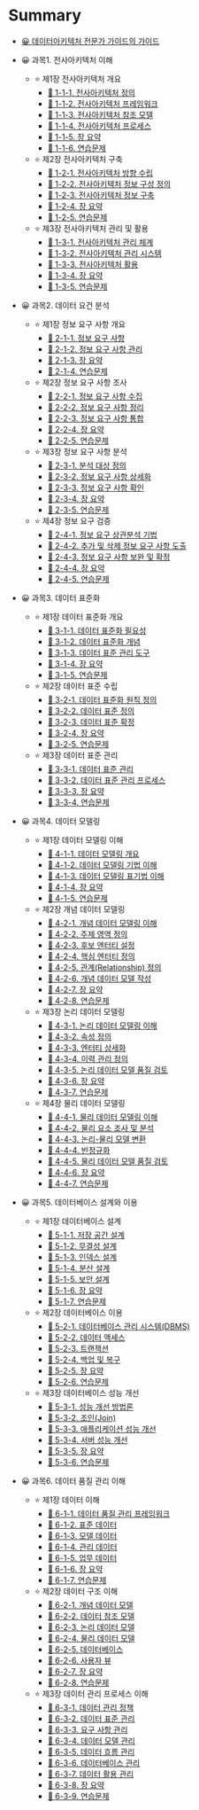 # Summary

* [😀 데이터아키텍처 전문가 가이드의 가이드](README.md)

* 😀 과목1. 전사아키텍처 이해
    * ⭐ 제1장 전사아키텍처 개요
        * [🌠 1-1-1. 전사아키텍처 정의](chapter/1-1-1-전사아키텍처-정의.md)
        * [🌠 1-1-2. 전사아키텍처 프레임워크](chapter/1-1-2-전사아키텍처-프레임워크.md)
        * [🌠 1-1-3. 전사아키텍처 참조 모델](chapter/1-1-3-전사아키텍처-참조-모델.md)
        * [🌠 1-1-4. 전사아키텍처 프로세스](chapter/1-1-4-전사아키텍처-프로세스.md)
        * [🌠 1-1-5. 장 요약](chapter/1-1-5-장-요약.md)
        * [🌠 1-1-6. 연습문제](chapter/1-1-6-연습문제.md)
    * ⭐ 제2장 전사아키텍처 구축
        * [🌠 1-2-1. 전사아키텍처 방향 수립](chapter/1-2-1-전사아키텍처-방향-수립.md)
        * [🌠 1-2-2. 전사아키텍처 정보 구성 정의](chapter/1-2-2-전사아키텍처-정보-구성-정의.md)
        * [🌠 1-2-3. 전사아키텍처 정보 구축](chapter/1-2-3-전사아키텍처-정보-구축.md)
        * [🌠 1-2-4. 장 요약](chapter/1-2-4-장-요약.md)
        * [🌠 1-2-5. 연습문제](chapter/1-2-5-연습문제.md)
    * ⭐ 제3장 전사아키텍처 관리 및 활용
        * [🌠 1-3-1. 전사아키텍처 관리 체계](chapter/1-3-1-전사아키텍처-관리-체계.md)
        * [🌠 1-3-2. 전사아키텍처 관리 시스템](chapter/1-3-2-전사아키텍처-관리-시스템.md)
        * [🌠 1-3-3. 전사아키텍처 활용](chapter/1-3-3-전사아키텍처-활용.md)
        * [🌠 1-3-4. 장 요약](chapter/1-3-4-장-요약.md)
        * [🌠 1-3-5. 연습문제](chapter/1-3-5-연습문제.md)
* 😀 과목2. 데이터 요건 분석
    * ⭐ 제1장 정보 요구 사항 개요
        * [🌠 2-1-1. 정보 요구 사항](chapter/2-1-1-정보-요구-사항.md)
        * [🌠 2-1-2. 정보 요구 사항 관리](chapter/2-1-2-정보-요구-사항-관리.md)
        * [🌠 2-1-3. 장 요약](chapter/2-1-3-장-요약.md)
        * [🌠 2-1-4. 연습문제](chapter/2-1-4-연습문제.md)
    * ⭐ 제2장 정보 요구 사항 조사
        * [🌠 2-2-1. 정보 요구 사항 수집](chapter/2-2-1-정보-요구-사항-수집.md)
        * [🌠 2-2-2. 정보 요구 사항 정리](chapter/2-2-2-정보-요구-사항-정리.md)
        * [🌠 2-2-3. 정보 요구 사항 통합](chapter/2-2-3-정보-요구-사항-통합.md)
        * [🌠 2-2-4. 장 요약](chapter/2-2-4-장-요약.md)
        * [🌠 2-2-5. 연습문제](chapter/2-2-5-연습문제.md)
    * ⭐ 제3장 정보 요구 사항 분석
        * [🌠 2-3-1. 분석 대상 정의](chapter/2-3-1-분석-대상-정의.md)
        * [🌠 2-3-2. 정보 요구 사항 상세화](chapter/2-3-2-정보-요구-사항-상세화.md)
        * [🌠 2-3-3. 정보 요구 사항 확인](chapter/2-3-3-정보-요구-사항-확인.md)
        * [🌠 2-3-4. 장 요약](chapter/2-3-4-장-요약.md)
        * [🌠 2-3-5. 연습문제](chapter/2-3-5-연습문제.md)
    * ⭐ 제4장 정보 요구 검증
        * [🌠 2-4-1. 정보 요구 상관분석 기법](chapter/2-4-1-정보-요구-상관분석-기법.md)
        * [🌠 2-4-2. 추가 및 삭제 정보 요구 사항 도출](chapter/2-4-2-추가-및-삭제-정보-요구-사항-도출.md)
        * [🌠 2-4-3. 정보 요구 사항 보완 및 확정](chapter/2-4-3-정보-요구-사항-보완-및-확정.md)
        * [🌠 2-4-4. 장 요약](chapter/2-4-4-장-요약.md)
        * [🌠 2-4-5. 연습문제](chapter/2-4-5-연습문제.md)
* 😀 과목3. 데이터 표준화
    * ⭐ 제1장 데이터 표준화 개요
        * [🌠 3-1-1. 데이터 표준화 필요성](chapter/3-1-1-데이터-표준화-필요성.md)
        * [🌠 3-1-2. 데이터 표준화 개념](chapter/3-1-2-데이터-표준화-개념.md)
        * [🌠 3-1-3. 데이터 표준 관리 도구](chapter/3-1-3-데이터-표준-관리-도구.md)
        * [🌠 3-1-4. 장 요약](chapter/3-1-4-장-요약.md)
        * [🌠 3-1-5. 연습문제](chapter/3-1-5-연습문제.md)
    * ⭐ 제2장 데이터 표준 수립
        * [🌠 3-2-1. 데이터 표준화 원칙 정의](chapter/3-2-1-데이터-표준화-원칙-정의.md)
        * [🌠 3-2-2. 데이터 표준 정의](chapter/3-2-2-데이터-표준-정의.md)
        * [🌠 3-2-3. 데이터 표준 확정](chapter/3-2-3-데이터-표준-확정.md)
        * [🌠 3-2-4. 장 요약](chapter/3-2-4-장-요약.md)
        * [🌠 3-2-5. 연습문제](chapter/3-2-5-연습문제.md)
    * ⭐ 제3장 데이터 표준 관리
        * [🌠 3-3-1. 데이터 표준 관리](chapter/3-3-1-데이터-표준-관리.md)
        * [🌠 3-3-2. 데이터 표준 관리 프로세스](chapter/3-3-2-데이터-표준-관리-프로세스.md)
        * [🌠 3-3-3. 장 요약](chapter/3-3-3-장-요약.md)
        * [🌠 3-3-4. 연습문제](chapter/3-3-4-연습문제.md)
* 😀 과목4. 데이터 모델링
    * ⭐ 제1장 데이터 모델링 이해
        * [🌠 4-1-1. 데이터 모델링 개요](chapter/4-1-1-데이터-모델링-개요.md)
        * [🌠 4-1-2. 데이터 모델링 기법 이해](chapter/4-1-2-데이터-모델링-기법-이해.md)
        * [🌠 4-1-3. 데이터 모델링 표기법 이해](chapter/4-1-3-데이터-모델링-표기법-이해.md)
        * [🌠 4-1-4. 장 요약](chapter/4-1-4-장-요약.md)
        * [🌠 4-1-5. 연습문제](chapter/4-1-5-연습문제.md)
    * ⭐ 제2장 개념 데이터 모델링
        * [🌠 4-2-1. 개념 데이터 모델링 이해](chapter/4-2-1-개념-데이터-모델링-이해.md)
        * [🌠 4-2-2. 주제 영역 정의](chapter/4-2-2-주제-영역-정의.md)
        * [🌠 4-2-3. 후보 엔터티 설정](chapter/4-2-3-후보-엔터티-설정.md)
        * [🌠 4-2-4. 핵심 엔터티 정의](chapter/4-2-4-핵심-엔터티-정의.md)
        * [🌠 4-2-5. 관계(Relationship) 정의](chapter/4-2-5-관계-Relationship--정의.md)
        * [🌠 4-2-6. 개념 데이터 모델 작성](chapter/4-2-6-개념-데이터-모델-작성.md)
        * [🌠 4-2-7. 장 요약](chapter/4-2-7-장-요약.md)
        * [🌠 4-2-8. 연습문제](chapter/4-2-8-연습문제.md)
    * ⭐ 제3장 논리 데이터 모델링
        * [🌠 4-3-1. 논리 데이터 모델링 이해](chapter/4-3-1-논리-데이터-모델링-이해.md)
        * [🌠 4-3-2. 속성 정의](chapter/4-3-2-속성-정의.md)
        * [🌠 4-3-3. 엔터티 상세화](chapter/4-3-3-엔터티-상세화.md)
        * [🌠 4-3-4. 이력 관리 정의](chapter/4-3-4-이력-관리-정의.md)
        * [🌠 4-3-5. 논리 데이터 모델 품질 검토](chapter/4-3-5-논리-데이터-모델-품질-검토.md)
        * [🌠 4-3-6. 장 요약](chapter/4-3-6-장-요약.md)
        * [🌠 4-3-7. 연습문제](chapter/4-3-7-연습문제.md)
    * ⭐ 제4장 물리 데이터 모델링
        * [🌠 4-4-1. 물리 데이터 모델링 이해](chapter/4-4-1-물리-데이터-모델링-이해.md)
        * [🌠 4-4-2. 물리 요소 조사 및 분석](chapter/4-4-2-물리-요소-조사-및-분석.md)
        * [🌠 4-4-3. 논리-물리 모델 변환](chapter/4-4-3-논리-물리-모델-변환.md)
        * [🌠 4-4-4. 반정규화](chapter/4-4-4-반정규화.md)
        * [🌠 4-4-5. 물리 데이터 모델 품질 검토](chapter/4-4-5-물리-데이터-모델-품질-검토.md)
        * [🌠 4-4-6. 장 요약](chapter/4-4-6-장-요약.md)
        * [🌠 4-4-7. 연습문제](chapter/4-4-7-연습문제.md)
* 😀 과목5. 데이터베이스 설계와 이용
    * ⭐ 제1장 데이터베이스 설계
        * [🌠 5-1-1. 저장 공간 설계](chapter/5-1-1-저장-공간-설계.md)
        * [🌠 5-1-2. 무결성 설계](chapter/5-1-2-무결성-설계.md)
        * [🌠 5-1-3. 인덱스 설계](chapter/5-1-3-인덱스-설계.md)
        * [🌠 5-1-4. 분산 설계](chapter/5-1-4-분산-설계.md)
        * [🌠 5-1-5. 보안 설계](chapter/5-1-5-보안-설계.md)
        * [🌠 5-1-6. 장 요약](chapter/5-1-6-장-요약.md)
        * [🌠 5-1-7. 연습문제](chapter/5-1-7-연습문제.md)
    * ⭐ 제2장 데이터베이스 이용
        * [🌠 5-2-1. 데이터베이스 관리 시스템(DBMS)](chapter/5-2-1-데이터베이스-관리-시스템-DBMS-.md)
        * [🌠 5-2-2. 데이터 액세스](chapter/5-2-2-데이터-액세스.md)
        * [🌠 5-2-3. 트랜잭션](chapter/5-2-3-트랜잭션.md)
        * [🌠 5-2-4. 백업 및 복구](chapter/5-2-4-백업-및-복구.md)
        * [🌠 5-2-5. 장 요약](chapter/5-2-5-장-요약.md)
        * [🌠 5-2-6. 연습문제](chapter/5-2-6-연습문제.md)
    * ⭐ 제3장 데이터베이스 성능 개선
        * [🌠 5-3-1. 성능 개선 방법론](chapter/5-3-1-성능-개선-방법론.md)
        * [🌠 5-3-2. 조인(Join)](chapter/5-3-2-조인-Join-.md)
        * [🌠 5-3-3. 애플리케이션 성능 개선](chapter/5-3-3-애플리케이션-성능-개선.md)
        * [🌠 5-3-4. 서버 성능 개선](chapter/5-3-4-서버-성능-개선.md)
        * [🌠 5-3-5. 장 요약](chapter/5-3-5-장-요약.md)
        * [🌠 5-3-6. 연습문제](chapter/5-3-6-연습문제.md)
* 😀 과목6. 데이터 품질 관리 이해
    * ⭐ 제1장 데이터 이해
        * [🌠 6-1-1. 데이터 품질 관리 프레임워크](chapter/6-1-1-데이터-품질-관리-프레임워크.md)
        * [🌠 6-1-2. 표준 데이터](chapter/6-1-2-표준-데이터.md)
        * [🌠 6-1-3. 모델 데이터](chapter/6-1-3-모델-데이터.md)
        * [🌠 6-1-4. 관리 데이터](chapter/6-1-4-관리-데이터.md)
        * [🌠 6-1-5. 업무 데이터](chapter/6-1-5-업무-데이터.md)
        * [🌠 6-1-6. 장 요약](chapter/6-1-6-장-요약.md)
        * [🌠 6-1-7. 연습문제](chapter/6-1-7-연습문제.md)
    * ⭐ 제2장 데이터 구조 이해
        * [🌠 6-2-1. 개념 데이터 모델](chapter/6-2-1-개념-데이터-모델.md)
        * [🌠 6-2-2. 데이터 참조 모델](chapter/6-2-2-데이터-참조-모델.md)
        * [🌠 6-2-3. 논리 데이터 모델](chapter/6-2-3-논리-데이터-모델.md)
        * [🌠 6-2-4. 물리 데이터 모델](chapter/6-2-4-물리-데이터-모델.md)
        * [🌠 6-2-5. 데이터베이스](chapter/6-2-5-데이터베이스.md)
        * [🌠 6-2-6. 사용자 뷰](chapter/6-2-6-사용자-뷰.md)
        * [🌠 6-2-7. 장 요약](chapter/6-2-7-장-요약.md)
        * [🌠 6-2-8. 연습문제](chapter/6-2-8-연습문제.md)
    * ⭐ 제3장 데이터 관리 프로세스 이해
        * [🌠 6-3-1. 데이터 관리 정책](chapter/6-3-1-데이터-관리-정책.md)
        * [🌠 6-3-2. 데이터 표준 관리](chapter/6-3-2-데이터-표준-관리.md)
        * [🌠 6-3-3. 요구 사항 관리](chapter/6-3-3-요구-사항-관리.md)
        * [🌠 6-3-4. 데이터 모델 관리](chapter/6-3-4-데이터-모델-관리.md)
        * [🌠 6-3-5. 데이터 흐름 관리](chapter/6-3-5-데이터-흐름-관리.md)
        * [🌠 6-3-6. 데이터베이스 관리](chapter/6-3-6-데이터베이스-관리.md)
        * [🌠 6-3-7. 데이터 활용 관리](chapter/6-3-7-데이터-활용-관리.md)
        * [🌠 6-3-8. 장 요약](chapter/6-3-8-장-요약.md)
        * [🌠 6-3-9. 연습문제](chapter/6-3-9-연습문제.md)
